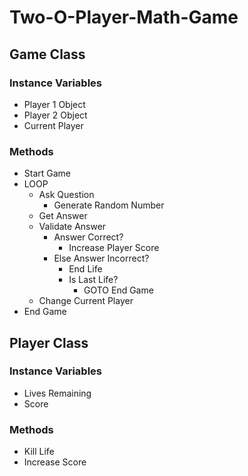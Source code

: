 # Two-O-Player-Math-Game

## Game Class
### Instance Variables
- Player 1 Object
- Player 2 Object
- Current Player
### Methods
- Start Game
- LOOP
  - Ask Question
    - Generate Random Number
  - Get Answer
  - Validate Answer
    - Answer Correct?
      - Increase Player Score
    - Else Answer Incorrect?
      - End Life
      - Is Last Life?
        - GOTO End Game
  - Change Current Player
- End Game

## Player Class
### Instance Variables
- Lives Remaining
- Score
### Methods
- Kill Life
- Increase Score


